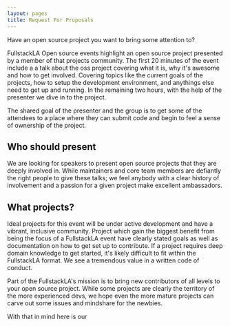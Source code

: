 ```yaml
---
layout: pages
title: Request For Proposals
---
```


Have an open source project you want to bring some attention to?

FullstackLA Open source events highlight an open source project presented by a member of that projects community. The first 20 minutes of the event include a a talk about the oss project covering what it is, why it's awesome and how to get involved. Covering topics like the current goals of the projects, how to setup the development environment, and anythings else need to get up and running. In the remaining two hours, with the help of the presenter we dive in to the project.

The shared goal of the presenter and the group is to get some of the attendees to a place where they can submit code and begin to feel a sense of ownership of the project.

## Who should present

We are looking for speakers to present open source projects that they are deeply involved in. While maintainers and core team members are defiantly the right people to give these talks; we feel anybody with a clear history of involvement and a passion for a given project make excellent ambassadors.

## What projects?

Ideal projects for this event will be under active development and have a vibrant, inclusive community. Project which gain the biggest benefit from being the focus of a FullstackLA event have clearly stated goals as well as documentation on how to get set up to contribute. If a project requires deep domain knowledge to get started, it's likely difficult to fit within the FullstackLA format. We see a tremendous value in a written code of conduct.

Part of the FullstackLA's mission is to bring new contributors of all levels to your open source project. While some projects are clearly the territory of the more experienced devs, we hope even the more mature projects can carve out some issues and mindshare for the newbies. 

With that in mind here is our
